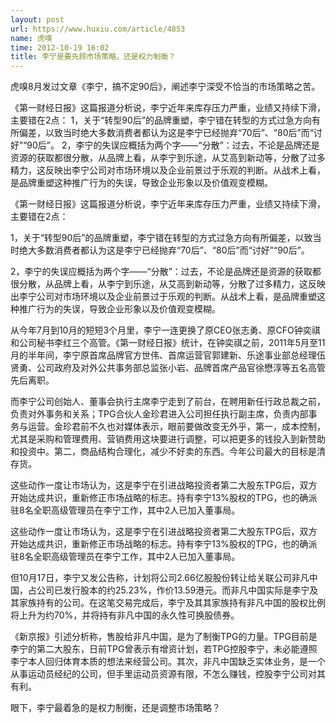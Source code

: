 ```yaml
---
layout: post
url: https://www.huxiu.com/article/4853
name: 虎嗅
time: 2012-10-19 16:02
title: 李宁是要先顾市场策略，还是权力制衡？
---
```

虎嗅8月发过文章《李宁，搞不定90后》，阐述李宁深受不恰当的市场策略之苦。

《第一财经日报》这篇报道分析说，李宁近年来库存压力严重，业绩又持续下滑，主要错在2点： 1，关于“转型90后”的品牌重塑，李宁错在转型的方式过急方向有所偏差，以致当时绝大多数消费者都认为这是李宁已经抛弃“70后”、“80后”而“讨好”“90后”。 2，李宁的失误应概括为两个字——“分散”：过去，不论是品牌还是资源的获取都很分散，从品牌上看，从李宁到乐途，从艾高到新动等，分散了过多精力，这反映出李宁公司对市场环境以及企业前景过于乐观的判断。从战术上看，是品牌重塑这种推广行为的失误，导致企业形象以及价值观变模糊。

《第一财经日报》这篇报道分析说，李宁近年来库存压力严重，业绩又持续下滑，主要错在2点：

1，关于“转型90后”的品牌重塑，李宁错在转型的方式过急方向有所偏差，以致当时绝大多数消费者都认为这是李宁已经抛弃“70后”、“80后”而“讨好”“90后”。

2，李宁的失误应概括为两个字——“分散”：过去，不论是品牌还是资源的获取都很分散，从品牌上看，从李宁到乐途，从艾高到新动等，分散了过多精力，这反映出李宁公司对市场环境以及企业前景过于乐观的判断。从战术上看，是品牌重塑这种推广行为的失误，导致企业形象以及价值观变模糊。

从今年7月到10月的短短3个月里，李宁一连更换了原CEO张志勇、原CFO钟奕祺和公司秘书李红三个高管。《第一财经日报》统计，在钟奕祺之前，2011年5月至11月的半年间，李宁原首席品牌官方世伟、首席运营官郭建新、乐途事业部总经理伍贤勇、公司政府及对外公共事务部总监张小岩、品牌首席产品官徐懋淳等五名高管先后离职。

而李宁公司创始人、董事会执行主席李宁走到了前台，在聘用新任行政总裁之前，负责对外事务和关系；TPG合伙人金珍君进入公司担任执行副主席，负责内部事务与运营。金珍君前不久也对媒体表示，眼前要做改变无外乎，第一，成本控制，尤其是采购和管理费用、营销费用这块要进行调整，可以把更多的钱投入到新赞助和投资中。第二，商品结构合理化，减少不好卖的东西。今年公司最大的目标是清存货。

这些动作一度让市场认为，这是李宁在引进战略投资者第二大股东TPG后，双方开始达成共识，重新修正市场战略的标志。持有李宁13%股权的TPG，也的确派驻8名全职高级管理员在李宁工作，其中2人已加入董事局。

这些动作一度让市场认为，这是李宁在引进战略投资者第二大股东TPG后，双方开始达成共识，重新修正市场战略的标志。持有李宁13%股权的TPG，也的确派驻8名全职高级管理员在李宁工作，其中2人已加入董事局。

但10月17日，李宁又发公告称，计划将公司2.66亿股股份转让给关联公司非凡中国，占公司已发行股本的约25.23%，作价13.59港元。而非凡中国实际是李宁及其家族持有的公司。在这笔交易完成后，李宁及其其家族持有非凡中国的股权比例将上升为约70%，并将持有非凡中国的永久性可换股债券。

《新京报》引述分析称，售股给非凡中国，是为了制衡TPG的力量。TPG目前是李宁的第二大股东，日前TPG曾表示有增资计划，若TPG控股李宁，未必能遵照李宁本人回归体育本质的想法来经营公司。其次，非凡中国缺乏实体业务，是一个从事运动员经纪的公司，但手里运动员资源有限，不怎么赚钱，控股李宁公司对其有利。

眼下，李宁最着急的是权力制衡，还是调整市场策略？

